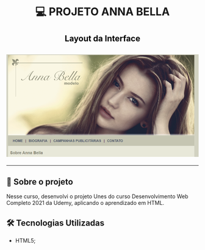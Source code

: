 <h1 align="center">

:computer: **PROJETO ANNA BELLA**

</h1>

<h2 align="center" style="color:black"> Layout da Interface
<h2>

<h2 align="center">
<img alt="layout" src= "https://github.com/angelresende/projetoAnnaBella/blob/main/layout.PNG" width="600px">
</h2><hr>
 

## 🚀 Sobre o projeto

Nesse curso, desenvolvi o projeto Unes do curso  Desenvolvimento Web Completo 2021 da Udemy, aplicando o aprendizado em HTML.

## 🛠️ Tecnologias Utilizadas

- HTML5;
